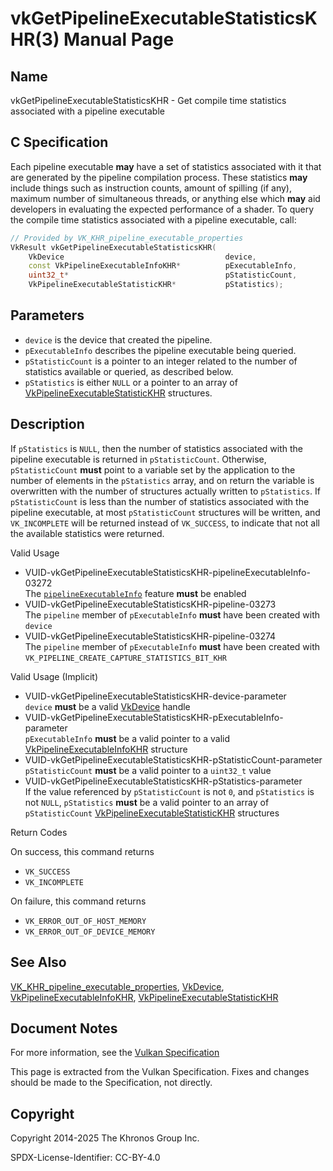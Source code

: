 # vkGetPipelineExecutableStatisticsKHR(3) Manual Page

## Name

vkGetPipelineExecutableStatisticsKHR - Get compile time statistics associated with a pipeline executable



## [](#_c_specification)C Specification

Each pipeline executable **may** have a set of statistics associated with it that are generated by the pipeline compilation process. These statistics **may** include things such as instruction counts, amount of spilling (if any), maximum number of simultaneous threads, or anything else which **may** aid developers in evaluating the expected performance of a shader. To query the compile time statistics associated with a pipeline executable, call:

```c++
// Provided by VK_KHR_pipeline_executable_properties
VkResult vkGetPipelineExecutableStatisticsKHR(
    VkDevice                                    device,
    const VkPipelineExecutableInfoKHR*          pExecutableInfo,
    uint32_t*                                   pStatisticCount,
    VkPipelineExecutableStatisticKHR*           pStatistics);
```

## [](#_parameters)Parameters

- `device` is the device that created the pipeline.
- `pExecutableInfo` describes the pipeline executable being queried.
- `pStatisticCount` is a pointer to an integer related to the number of statistics available or queried, as described below.
- `pStatistics` is either `NULL` or a pointer to an array of [VkPipelineExecutableStatisticKHR](https://registry.khronos.org/vulkan/specs/latest/man/html/VkPipelineExecutableStatisticKHR.html) structures.

## [](#_description)Description

If `pStatistics` is `NULL`, then the number of statistics associated with the pipeline executable is returned in `pStatisticCount`. Otherwise, `pStatisticCount` **must** point to a variable set by the application to the number of elements in the `pStatistics` array, and on return the variable is overwritten with the number of structures actually written to `pStatistics`. If `pStatisticCount` is less than the number of statistics associated with the pipeline executable, at most `pStatisticCount` structures will be written, and `VK_INCOMPLETE` will be returned instead of `VK_SUCCESS`, to indicate that not all the available statistics were returned.

Valid Usage

- [](#VUID-vkGetPipelineExecutableStatisticsKHR-pipelineExecutableInfo-03272)VUID-vkGetPipelineExecutableStatisticsKHR-pipelineExecutableInfo-03272  
  The [`pipelineExecutableInfo`](https://registry.khronos.org/vulkan/specs/latest/html/vkspec.html#features-pipelineExecutableInfo) feature **must** be enabled
- [](#VUID-vkGetPipelineExecutableStatisticsKHR-pipeline-03273)VUID-vkGetPipelineExecutableStatisticsKHR-pipeline-03273  
  The `pipeline` member of `pExecutableInfo` **must** have been created with `device`
- [](#VUID-vkGetPipelineExecutableStatisticsKHR-pipeline-03274)VUID-vkGetPipelineExecutableStatisticsKHR-pipeline-03274  
  The `pipeline` member of `pExecutableInfo` **must** have been created with `VK_PIPELINE_CREATE_CAPTURE_STATISTICS_BIT_KHR`

Valid Usage (Implicit)

- [](#VUID-vkGetPipelineExecutableStatisticsKHR-device-parameter)VUID-vkGetPipelineExecutableStatisticsKHR-device-parameter  
  `device` **must** be a valid [VkDevice](https://registry.khronos.org/vulkan/specs/latest/man/html/VkDevice.html) handle
- [](#VUID-vkGetPipelineExecutableStatisticsKHR-pExecutableInfo-parameter)VUID-vkGetPipelineExecutableStatisticsKHR-pExecutableInfo-parameter  
  `pExecutableInfo` **must** be a valid pointer to a valid [VkPipelineExecutableInfoKHR](https://registry.khronos.org/vulkan/specs/latest/man/html/VkPipelineExecutableInfoKHR.html) structure
- [](#VUID-vkGetPipelineExecutableStatisticsKHR-pStatisticCount-parameter)VUID-vkGetPipelineExecutableStatisticsKHR-pStatisticCount-parameter  
  `pStatisticCount` **must** be a valid pointer to a `uint32_t` value
- [](#VUID-vkGetPipelineExecutableStatisticsKHR-pStatistics-parameter)VUID-vkGetPipelineExecutableStatisticsKHR-pStatistics-parameter  
  If the value referenced by `pStatisticCount` is not `0`, and `pStatistics` is not `NULL`, `pStatistics` **must** be a valid pointer to an array of `pStatisticCount` [VkPipelineExecutableStatisticKHR](https://registry.khronos.org/vulkan/specs/latest/man/html/VkPipelineExecutableStatisticKHR.html) structures

Return Codes

On success, this command returns

- `VK_SUCCESS`
- `VK_INCOMPLETE`

On failure, this command returns

- `VK_ERROR_OUT_OF_HOST_MEMORY`
- `VK_ERROR_OUT_OF_DEVICE_MEMORY`

## [](#_see_also)See Also

[VK\_KHR\_pipeline\_executable\_properties](https://registry.khronos.org/vulkan/specs/latest/man/html/VK_KHR_pipeline_executable_properties.html), [VkDevice](https://registry.khronos.org/vulkan/specs/latest/man/html/VkDevice.html), [VkPipelineExecutableInfoKHR](https://registry.khronos.org/vulkan/specs/latest/man/html/VkPipelineExecutableInfoKHR.html), [VkPipelineExecutableStatisticKHR](https://registry.khronos.org/vulkan/specs/latest/man/html/VkPipelineExecutableStatisticKHR.html)

## [](#_document_notes)Document Notes

For more information, see the [Vulkan Specification](https://registry.khronos.org/vulkan/specs/latest/html/vkspec.html#vkGetPipelineExecutableStatisticsKHR)

This page is extracted from the Vulkan Specification. Fixes and changes should be made to the Specification, not directly.

## [](#_copyright)Copyright

Copyright 2014-2025 The Khronos Group Inc.

SPDX-License-Identifier: CC-BY-4.0
